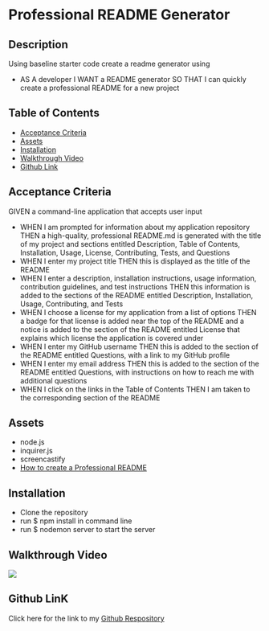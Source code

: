 
# Professional README Generator 

## Description
  
Using baseline starter code create a readme generator using

* AS A developer I WANT a README generator 
SO THAT I can quickly create a professional README for a new project

## Table of Contents

- [Acceptance Criteria](#acceptance-criteria)
- [Assets](#assets)
- [Installation](#installation)
- [Walkthrough Video](#walkthrough)
- [Github Link](#github-link)

## Acceptance Criteria

GIVEN a command-line application that accepts user input

* WHEN I am prompted for information about my application repository
THEN a high-quality, professional README.md is generated with the title of my project and sections entitled Description, Table of Contents, Installation, Usage, License, Contributing, Tests, and Questions
* WHEN I enter my project title
THEN this is displayed as the title of the README
* WHEN I enter a description, installation instructions, usage information, contribution guidelines, and test instructions
THEN this information is added to the sections of the README entitled Description, Installation, Usage, Contributing, and Tests
* WHEN I choose a license for my application from a list of options
THEN a badge for that license is added near the top of the README and a notice is added to the section of the README entitled License that explains which license the application is covered under
* WHEN I enter my GitHub username
THEN this is added to the section of the README entitled Questions, with a link to my GitHub profile
* WHEN I enter my email address
THEN this is added to the section of the README entitled Questions, with instructions on how to reach me with additional questions
* WHEN I click on the links in the Table of Contents
THEN I am taken to the corresponding section of the README

## Assets

* node.js
* inquirer.js
* screencastify 
* [How to create a Professional README](https://coding-boot-camp.github.io/full-stack/github/professional-readme-guide)

## Installation

* Clone the repository
* run $ npm install in command line
* run $ nodemon server to start the server 

## Walkthrough Video

![](./assets/####)

## Github LinK

Click here for the link to my [Github Respository](https://github.com/Gdebortoli/node.README-generator.git)

